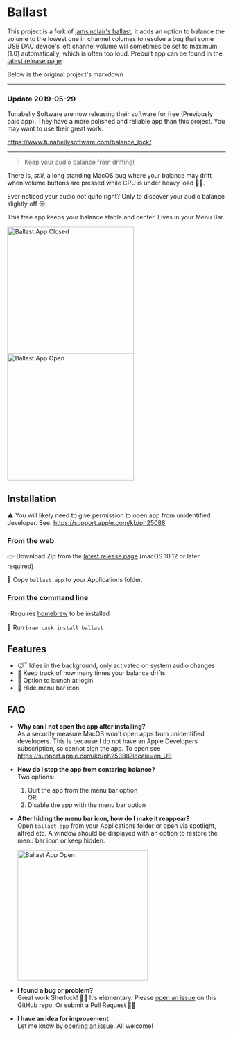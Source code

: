 # Ballast

This project is a fork of [jamsinclair's ballast](https://github.com/jamsinclair/ballast), it adds an option to balance the volume to the lowest one in channel volumes to resolve a bug that some USB DAC device's left channel volume will sometimes be set to maximum (1.0) automatically, which is often too loud. Prebuilt app can be found in the [latest release page](https://github.com/datasone/ballast/releases/latest).

Below is the original project's markdown

--------------------

### Update 2019-05-29

Tunabelly Software are now releasing their software for free (Previously paid app). They have a more polished and reliable app than this project. You may want to use their great work:

https://www.tunabellysoftware.com/balance_lock/

--------------------

> Keep your audio balance from drifting!

There is, *still*, a long standing MacOS bug where your balance may drift when volume buttons are pressed while CPU is under heavy load 🤷‍♀️.

Ever noticed your audio not quite right? Only to discover your audio balance slightly off 😔

This free app keeps your balance stable and center. Lives in your Menu Bar.

<img width="292" alt="Ballast App Closed" src="https://github.com/jamsinclair/ballast/raw/master/screenshots/ballast-closed.jpg">
<img width="292" alt="Ballast App Open" src="https://github.com/jamsinclair/ballast/raw/master/screenshots/ballast-open.jpg">

## Installation

⚠️ You will likely need to give permission to open app from unidentified developer. See: https://support.apple.com/kb/ph25088

### From the web
👉 Download Zip from the [latest release page](https://github.com/jamsinclair/ballast/releases/latest) (macOS 10.12 or later required)

📝 Copy `ballast.app` to your Applications folder.

### From the command line
ℹ️ Requires [homebrew](https://brew.sh/) to be installed

🐚 Run `brew cask install ballast`

## Features
- 😴 Idles in the background, only activated on system audio changes
- 📝 Keep track of how many times your balance drifts
- 🚀 Option to launch at login
- 👻 Hide menu bar icon

## FAQ

- **Why can I not open the app after installing?**<br>
  As a security measure MacOS won't open apps from unidentified developers.
  This is because I do not have an Apple Developers subscription, so cannot sign the app.
  To open see https://support.apple.com/kb/ph25088?locale=en_US

- **How do I stop the app from centering balance?**<br>
  Two options:
  1. Quit the app from the menu bar option<br>
  OR
  1. Disable the app with the menu bar option

- **After hiding the menu bar icon, how do I make it reappear?**<br>
  Open `ballast.app` from your Applications folder or open via spotlight, alfred etc. A window should be displayed with an option to restore the menu bar icon or keep hidden.

  <img width="300" alt="Ballast App Open" src="https://github.com/jamsinclair/ballast/raw/master/screenshots/restore-window.jpg">

- **I found a bug or problem?**<br>
  Great work Sherlock! 🕵️‍♂️ It’s elementary. Please [open an issue](https://github.com/jamsinclair/ballast/issues/new) on this GitHub repo. Or submit a Pull Request 🙇‍♀️

- **I have an idea for improvement**<br>
  Let me know by [opening an issue](https://github.com/jamsinclair/ballast/issues/new). All welcome!
